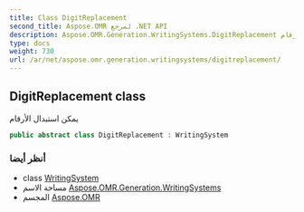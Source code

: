 ```yaml
---
title: Class DigitReplacement
second_title: Aspose.OMR لمرجع .NET API
description: Aspose.OMR.Generation.WritingSystems.DigitReplacement فصل. يمكن استبدال الأرقام
type: docs
weight: 730
url: /ar/net/aspose.omr.generation.writingsystems/digitreplacement/
---
```

## DigitReplacement class

يمكن استبدال الأرقام

```csharp
public abstract class DigitReplacement : WritingSystem
```

### أنظر أيضا

* class [WritingSystem](../writingsystem/)
* مساحة الاسم [Aspose.OMR.Generation.WritingSystems](../../aspose.omr.generation.writingsystems/)
* المجسم [Aspose.OMR](../../)



